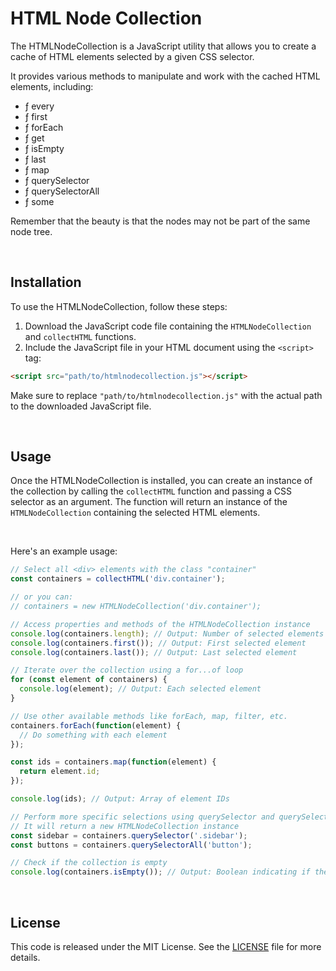 # HTML Node Collection

The HTMLNodeCollection is a JavaScript utility that allows you to create a cache of HTML elements selected by a given CSS selector.

It provides various methods to manipulate and work with the cached HTML elements, including:
- ƒ every
- ƒ first
- ƒ forEach
- ƒ get
- ƒ isEmpty
- ƒ last
- ƒ map
- ƒ querySelector
- ƒ querySelectorAll
- ƒ some

Remember that the beauty is that the nodes may not be part of the same node tree.

<br>

## Installation

To use the HTMLNodeCollection, follow these steps:

1. Download the JavaScript code file containing the `HTMLNodeCollection` and `collectHTML` functions.
2. Include the JavaScript file in your HTML document using the `<script>` tag:

```html
<script src="path/to/htmlnodecollection.js"></script>
```

Make sure to replace `"path/to/htmlnodecollection.js"` with the actual path to the downloaded JavaScript file.

<br>

## Usage

Once the HTMLNodeCollection is installed, you can create an instance of the collection by calling the `collectHTML` function and passing a CSS selector as an argument. The function will return an instance of the `HTMLNodeCollection` containing the selected HTML elements.

<br>

Here's an example usage:

```javascript
// Select all <div> elements with the class "container"
const containers = collectHTML('div.container');

// or you can:
// containers = new HTMLNodeCollection('div.container');

// Access properties and methods of the HTMLNodeCollection instance
console.log(containers.length); // Output: Number of selected elements
console.log(containers.first()); // Output: First selected element
console.log(containers.last()); // Output: Last selected element

// Iterate over the collection using a for...of loop
for (const element of containers) {
  console.log(element); // Output: Each selected element
}

// Use other available methods like forEach, map, filter, etc.
containers.forEach(function(element) {
  // Do something with each element
});

const ids = containers.map(function(element) {
  return element.id;
});

console.log(ids); // Output: Array of element IDs

// Perform more specific selections using querySelector and querySelectorAll
// It will return a new HTMLNodeCollection instance
const sidebar = containers.querySelector('.sidebar');
const buttons = containers.querySelectorAll('button');

// Check if the collection is empty
console.log(containers.isEmpty()); // Output: Boolean indicating if the collection is empty
```

<br>

## License

This code is released under the MIT License. See the [LICENSE](LICENSE) file for more details.
